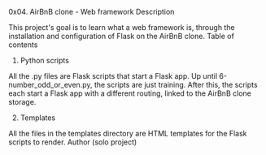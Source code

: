 0x04. AirBnB clone - Web framework
Description

This project's goal is to learn what a web framework is, through the installation and configuration of Flask on the AirBnB clone.
Table of contents

1. Python scripts

All the .py files are Flask scripts that start a Flask app. Up until 6-number_odd_or_even.py, the scripts are just training. After this, the scripts each start a Flask app with a different routing, linked to the AirBnB clone storage.

2. Templates

All the files in the templates directory are HTML templates for the Flask scripts to render.
Author (solo project)
